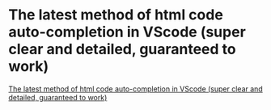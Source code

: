 # The latest method of html code auto-completion in VScode (super clear and detailed, guaranteed to work)
[The latest method of html code auto-completion in VScode (super clear and detailed, guaranteed to work)](https://aiwithcloud.com/2022/09/15/the_latest_method_of_html_code_auto_completion_in_vscode_super_clear_and_detailed_guaranteed_to_work/)